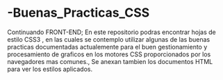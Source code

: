 # -Buenas_Practicas_CSS
Continuando FRONT-END; En este repositorio podras encontrar hojas de estilo CSS3 , en las cuales se contemplo utilizar algunas de las buenas practicas documentadas actualemente para el buen gestionamiento y procesamiento de graficos en los motores CSS proporcionados por los navegadores mas comunes., Se anexan tambien los documentos HTML para ver los estilos aplicados.
